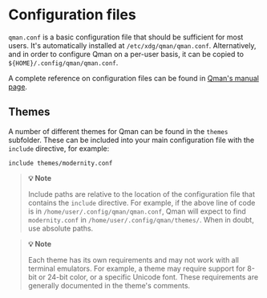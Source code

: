 # Configuration files

`qman.conf` is a basic configuration file that should be sufficient for most
users. It's automatically installed at `/etc/xdg/qman/qman.conf`. Alternatively,
and in order to configure Qman on a per-user basis, it can be copied to
`${HOME}/.config/qman/qman.conf`.

A complete reference on configuration files can be found in
[Qman's manual page](../man/qman.1.md).

## Themes

A number of different themes for Qman can be found in the `themes` subfolder.
These can be included into your main configuration file with the `include`
directive, for example:

```
include themes/modernity.conf
```

> **:bulb: Note**
>
> Include paths are relative to the location of the configuration file that
> contains the `include` directive. For example, if the above line of code is in
> `/home/user/.config/qman/qman.conf`, Qman will expect to find `modernity.conf`
> in `/home/user/.config/qman/themes/`. When in doubt, use absolute paths.

> **:bulb: Note**
>
> Each theme has its own requirements and may not work with all terminal
> emulators. For example, a theme may require support for 8-bit or 24-bit color,
> or a specific Unicode font. These requirements are generally documented in
> the theme's comments.
